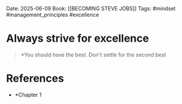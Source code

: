 Date: 2025-06-09
Book: [[BECOMING STEVE JOBS]]
Tags: #mindset #management_principles #excellence

# Always strive for excellence

> *You should have the best. Don't settle for the second best  

# References
- *Chapter 1 
